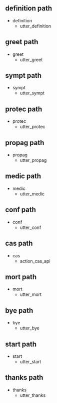 ## definition path
* definition
  - utter_definition

## greet path 
* greet
  - utter_greet

## sympt path 
* sympt
  - utter_sympt
  
## protec path
* protec
  - utter_protec

## propag path
* propag
  - utter_propag

## medic path
* medic
  - utter_medic

## conf path
* conf
  - utter_conf

## cas path
* cas
  - action_cas_api

## mort path
* mort
  - utter_mort

## bye path
* bye
  - utter_bye
## start path
* start
  - utter_start
## thanks path
* thanks
  - utter_thanks